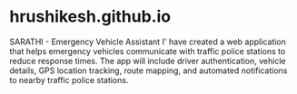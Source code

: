 # hrushikesh.github.io
SARATHI - Emergency Vehicle Assistant I' have created a web application that helps emergency vehicles communicate with traffic police stations to reduce response times. The app will include driver authentication, vehicle details, GPS location tracking, route mapping, and automated notifications to nearby traffic police stations.
